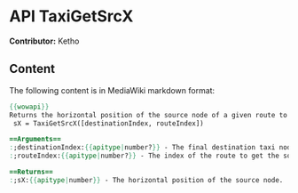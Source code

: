 # API TaxiGetSrcX

**Contributor:** Ketho

## Content

The following content is in MediaWiki markdown format:

```mediawiki
{{wowapi}}
Returns the horizontal position of the source node of a given route to the destination.
 sX = TaxiGetSrcX([destinationIndex, routeIndex])

==Arguments==
:;destinationIndex:{{apitype|number?}} - The final destination taxi node.
:;routeIndex:{{apitype|number?}} - The index of the route to get the source from.

==Returns==
:;sX:{{apitype|number}} - The horizontal position of the source node.
```